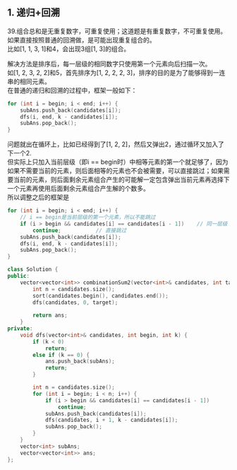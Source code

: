 ## 1. 递归+回溯
39.组合总和是无重复数字，可重复使用；这道题是有重复数字，不可重复使用。  
如果直接按照普通的回溯做，是可能出现重复组合的。  
比如[1, 1, 3, 1]和4，会出现3组[1, 3]的组合。  
  
解决方法是排序后，每一层级的相同数字只使用第一个元素向后扫描一次。  
如[1, 2, 3, 2, 2]和5，首先排序为[1, 2, 2, 2, 3]，排序的目的是为了能够得到一连串的相同元素。  
在普通的递归和回溯的过程中，框架一般如下：  
```cpp
for (int i = begin; i < end; i++) {
    subAns.push_back(candidates[i]);
    dfs(i, end, k - candidates[i]);
    subAns.pop_back();
}
```
问题就出在循环上，比如已经得到了[1, 2, 2]，然后又弹出2，通过循环又加入了下一个2.  
但实际上只加入当前层级（即i == begin时）中相等元素的第一个就足够了，因为如果不需要当前的元素，则后面相等的元素也不会被需要，可以直接跳过；如果需要当前的元素，则后面剩余元素组合产生的可能解一定包含弹出当前元素再选择下一个元素再使用后面剩余元素组合产生解的个数多。  
所以调整之后的框架是  
```cpp
for (int i = begin; i < end; i++) {
    // i == begin是当前层级的第一个元素，所以不能跳过
    if (i > begin && candidates[i] == candidates[i - 1])    // 同一层级 && 前面已经求解
        continue;           // 直接跳过
    subAns.push_back(candidates[i]);
    dfs(i, end, k - candidates[i]);
    subAns.pop_back();
}
```
  
```cpp
class Solution {
public:
    vector<vector<int>> combinationSum2(vector<int>& candidates, int target) {
        int n = candidates.size();
        sort(candidates.begin(), candidates.end());
        dfs(candidates, 0, target);
        
        return ans;
    }
private:
    void dfs(vector<int>& candidates, int begin, int k) {
        if (k < 0)
            return;
        else if (k == 0) {
            ans.push_back(subAns);
            return;
        }

        int n = candidates.size();
        for (int i = begin; i < n; i++) {
            if (i > begin && candidates[i] == candidates[i - 1])
                continue;
            subAns.push_back(candidates[i]);
            dfs(candidates, i + 1, k - candidates[i]);
            subAns.pop_back();
        }
    }
    vector<int> subAns;
    vector<vector<int>> ans;
};
```